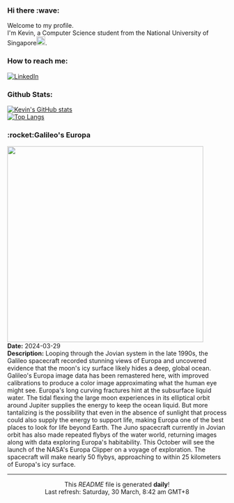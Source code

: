 <h3>Hi there :wave:</h3>

Welcome to my profile.   
I'm Kevin, a Computer Science student from the National University of Singapore<img src="https://img.icons8.com/color/96/000000/singapore-circular.png" width="20px"/>.</p>

<h3>How to reach me: </h3>
<a href="https://www.linkedin.com/in/kevin-foong/"><img alt="LinkedIn" src="https://img.shields.io/badge/linkedin-%230077B5.svg?&style=for-the-badge&logo=linkedin&logoColor=white" /></a> 

<h3>Github Stats: </h3> 

[![Kevin's GitHub stats](https://github-readme-stats.vercel.app/api?username=kevin9foong&theme=tokyonight)](https://github.com/anuraghazra/github-readme-stats) <br/>
[![Top Langs](https://github-readme-stats.vercel.app/api/top-langs/?username=kevin9foong&layout=compact&theme=tokyonight)](https://github.com/anuraghazra/github-readme-stats)

<h3>:rocket:Galileo&#39;s Europa</h3> 
<img width="450" src="https:&#x2F;&#x2F;apod.nasa.gov&#x2F;apod&#x2F;image&#x2F;2403&#x2F;PIA19048europa.jpg" /><br/>
<b>Date:</b> 2024-03-29<br/>
<b>Description:</b> Looping through the Jovian system in the late 1990s, the Galileo spacecraft recorded stunning views of Europa and uncovered evidence that the moon&#39;s icy surface likely hides a deep, global ocean. Galileo&#39;s Europa image data has been remastered here, with improved calibrations to produce a color image approximating what the human eye might see. Europa&#39;s long curving fractures hint at the subsurface liquid water.  The tidal flexing the large moon experiences in its elliptical orbit around Jupiter supplies the energy to keep the ocean liquid. But more tantalizing is the possibility that even in the absence of sunlight that process could also supply the energy to support life, making Europa one of the best places to look for life beyond Earth. The Juno spacecraft currently in Jovian orbit has also made repeated flybys of the water world, returning images along with data exploring Europa&#39;s habitability. This October will see the launch of the NASA&#39;s Europa Clipper on a voyage of exploration. The spacecraft will make nearly 50 flybys, approaching to within 25 kilometers of Europa&#39;s icy surface.<br/>

------------
<p align="center">This <i>README</i> file is generated <b>daily</b>!</br>
Last refresh: Saturday, 30 March, 8:42 am GMT+8<br />